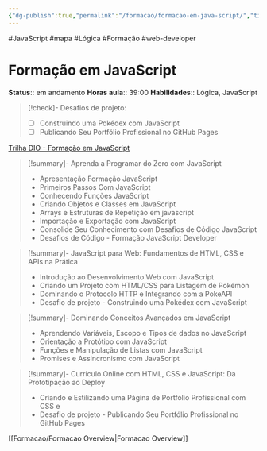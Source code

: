 ```yaml
---
{"dg-publish":true,"permalink":"/formacao/formacao-em-java-script/","title":"Formação em JavaScript","metatags":{"description":"Lista de disciplinas da formação"},"noteIcon":"default","updated":"2025-08-01T19:47:27.059-03:00"}
---
```


#JavaScript #mapa #Lógica #Formação #web-developer

# Formação em JavaScript

**Status**:: em andamento
**Horas aula**:: 39:00
**Habilidades**:: Lógica, JavaScript

>[!check]- Desafios de projeto:
> - [ ] Construindo uma Pokédex com JavaScript
> - [ ] Publicando Seu Portfólio Profissional no GitHub Pages

[Trilha DIO - Formação em JavaScript](https://web.dio.me/track/formacao-javascript-developer)

> [!summary]- Aprenda a Programar do Zero com JavaScript
> - Apresentação Formação JavaScript
> - Primeiros Passos Com JavaScript
> - Conhecendo Funções JavaScript
> - Criando Objetos e Classes em JavaScript
> - Arrays e Estruturas de Repetição em javascript
> - Importação e Exportação com JavaScript
> - Consolide Seu Conhecimento com Desafios de Código JavaScript
> - Desafios de Código - Formação JavaScript Developer

> [!summary]- JavaScript para Web: Fundamentos de HTML, CSS e APIs na Prática
> - Introdução ao Desenvolvimento Web com JavaScript
> - Criando um Projeto com HTML/CSS para Listagem de Pokémon
> - Dominando o Protocolo HTTP e Integrando com a PokeAPl
> - Desafio de projeto - Construindo uma Pokédex com JavaScript

> [!summary]- Dominando Conceitos Avançados em JavaScript
> - Aprendendo Variáveis, Escopo e Tipos de dados no JavaScript
> - Orientação a Protótipo com JavaScript
> - Funções e Manipulação de Listas com JavaScript
> - Promises e Assincronismo com JavaScript

> [!summary]- Currículo Online com HTML, CSS e JavaScript: Da Prototipação ao Deploy
> - Criando e Estilizando uma Página de Portfólio Profissional com CSS e
> - Desafio de projeto - Publicando Seu Portfólio Profissional no GitHub Pages

[[Formacao/Formacao Overview\|Formacao Overview]]
